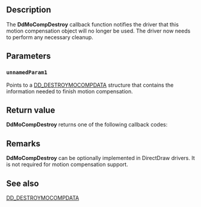 ## Description

The **DdMoCompDestroy** callback function notifies the driver that this motion compensation object will no longer be used. The driver now needs to perform any necessary cleanup.

## Parameters

### `unnamedParam1`

Points to a [DD_DESTROYMOCOMPDATA](https://learn.microsoft.com/windows/desktop/api/ddrawint/ns-ddrawint-dd_destroymocompdata) structure that contains the information needed to finish motion compensation.

## Return value

**DdMoCompDestroy** returns one of the following callback codes:

## Remarks

**DdMoCompDestroy** can be optionally implemented in DirectDraw drivers. It is not required for motion compensation support.

## See also

[DD_DESTROYMOCOMPDATA](https://learn.microsoft.com/windows/desktop/api/ddrawint/ns-ddrawint-dd_destroymocompdata)